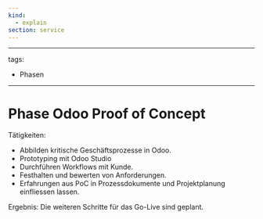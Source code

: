 ```yaml
---
kind:
  - explain
section: service
---
```


---
tags:
- Phasen
---
# Phase Odoo Proof of Concept

Tätigkeiten:

* Abbilden kritische Geschäftsprozesse in Odoo.
* Prototyping mit Odoo Studio
* Durchführen Workflows mit Kunde.
* Festhalten und bewerten von Anforderungen.
* Erfahrungen aus PoC in Prozessdokumente und Projektplanung einfliessen lassen.

Ergebnis: Die weiteren Schritte für das Go-Live sind geplant.
